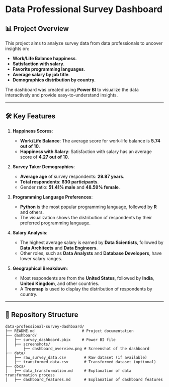 # Data Professional Survey Dashboard

## 📊 Project Overview
This project aims to analyze survey data from data professionals to uncover insights on:
- **Work/Life Balance happiness**.
- **Satisfaction with salary**.
- **Favorite programming languages**.
- **Average salary by job title**.
- **Demographics distribution by country**.

The dashboard was created using **Power BI** to visualize the data interactively and provide easy-to-understand insights.

---

## 🛠 Key Features
1. **Happiness Scores**:
   - **Work/Life Balance**: The average score for work-life balance is **5.74 out of 10**.
   - **Happiness with Salary**: Satisfaction with salary has an average score of **4.27 out of 10**.

2. **Survey Taker Demographics**:
   - **Average age** of survey respondents: **29.87 years**.
   - **Total respondents**: **630 participants**.
   - Gender ratio: **51.41% male** and **48.59% female**.

3. **Programming Language Preferences**:
   - **Python** is the most popular programming language, followed by **R** and others.
   - The visualization shows the distribution of respondents by their preferred programming language.

4. **Salary Analysis**:
   - The highest average salary is earned by **Data Scientists**, followed by **Data Architects** and **Data Engineers**.
   - Other roles, such as **Data Analysts** and **Database Developers**, have lower salary ranges.

5. **Geographical Breakdown**:
   - Most respondents are from the **United States**, followed by **India**, **United Kingdom**, and other countries.
   - A **Treemap** is used to display the distribution of respondents by country.

---

## 📂 Repository Structure
```plaintext
data-professional-survey-dashboard/
├── README.md                     # Project documentation
├── dashboard/
│   ├── survey_dashboard.pbix     # Power BI file
│   ├── screenshots/
│       ├── dashboard_overview.png # Screenshot of the dashboard
├── data/
│   ├── raw_survey_data.csv        # Raw dataset (if available)
│   ├── transformed_data.csv       # Transformed dataset (optional)
├── docs/
│   ├── data_transformation.md     # Explanation of data transformation process
│   ├── dashboard_features.md      # Explanation of dashboard features
